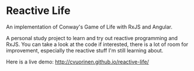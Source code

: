 # Reactive Life

An implementation of Conway's Game of Life with RxJS and Angular.

A personal study project to learn and try out reactive programming and RxJS.
You can take a look at the code if interested, there is a lot of room for improvement,
especially the reactive stuff I'm still learning about.

Here is a live demo: http://cvuorinen.github.io/reactive-life/
